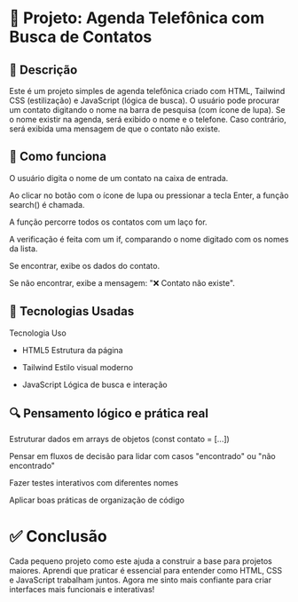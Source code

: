 <h1>📁 Projeto: Agenda Telefônica com Busca de Contatos</h1>

<h2>📝 Descrição</h2>

Este é um projeto simples de agenda telefônica criado com HTML, Tailwind CSS (estilização) e JavaScript (lógica de busca). O usuário pode procurar um contato digitando o nome na barra de pesquisa (com ícone de lupa). Se o nome existir na agenda, será exibido o nome e o telefone. Caso contrário, será exibida uma mensagem de que o contato não existe.

<h2>🧠 Como funciona</h2>
O usuário digita o nome de um contato na caixa de entrada.

Ao clicar no botão com o ícone de lupa ou pressionar a tecla Enter, a função search() é chamada.

A função percorre todos os contatos com um laço for.

A verificação é feita com um if, comparando o nome digitado com os nomes da lista.

Se encontrar, exibe os dados do contato.

Se não encontrar, exibe a mensagem: 
"❌ Contato não existe". <br>


<h2>🧩 Tecnologias Usadas</h2>
Tecnologia	Uso

- HTML5	Estrutura da página
- Tailwind	Estilo visual moderno
  
- JavaScript	Lógica de busca e interação

<h2>🔍 Pensamento lógico e prática real</h2>
Estruturar dados em arrays de objetos (const contato = [...])

Pensar em fluxos de decisão para lidar com casos "encontrado" ou "não encontrado"

Fazer testes interativos com diferentes nomes

Aplicar boas práticas de organização de código


<h1>✅ Conclusão </h1>
<p>Cada pequeno projeto como este ajuda a construir a base para projetos maiores. Aprendi que praticar é essencial para entender como HTML, CSS e JavaScript trabalham juntos. Agora me sinto mais confiante para criar interfaces mais funcionais e interativas!</p>

